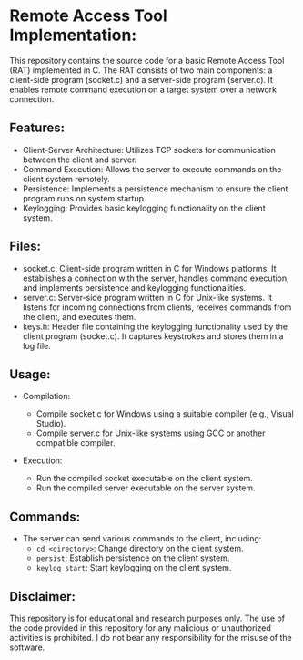 # Remote Access Tool Implementation:

This repository contains the source code for a basic Remote Access Tool (RAT) implemented in C. The RAT consists of two main components: a client-side program (socket.c) and a server-side program (server.c). It enables remote command execution on a target system over a network connection.

## Features:

  * Client-Server Architecture: Utilizes TCP sockets for communication between the client and server.
  * Command Execution: Allows the server to execute commands on the client system remotely.
  * Persistence: Implements a persistence mechanism to ensure the client program runs on system startup.
  * Keylogging: Provides basic keylogging functionality on the client system.

## Files:

* socket.c: Client-side program written in C for Windows platforms. It establishes a connection with the server, handles command execution, and implements persistence and keylogging functionalities.
* server.c: Server-side program written in C for Unix-like systems. It listens for incoming connections from clients, receives commands from the client, and executes them.
* keys.h: Header file containing the keylogging functionality used by the client program (socket.c). It captures keystrokes and stores them in a log file.

## Usage:

 - Compilation:
    * Compile socket.c for Windows using a suitable compiler (e.g., Visual Studio).
    * Compile server.c for Unix-like systems using GCC or another compatible compiler.

 - Execution:
    * Run the compiled socket executable on the client system.
    * Run the compiled server executable on the server system.

## Commands:

  - The server can send various commands to the client, including:
     * `cd <directory>`: Change directory on the client system.
     * `persist`: Establish persistence on the client system.
     * `keylog_start`: Start keylogging on the client system.

## Disclaimer:

This repository is for educational and research purposes only. The use of the code provided in this repository for any malicious or unauthorized activities is prohibited. I do not bear any responsibility for the misuse of the software.
